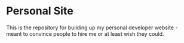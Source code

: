 # Personal Site
This is the repository for building up my personal developer website - meant to convince people to hire me or at least wish they could.

